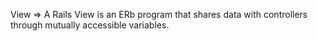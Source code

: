 View => A Rails View is an ERb program that shares data with controllers through mutually accessible variables.

